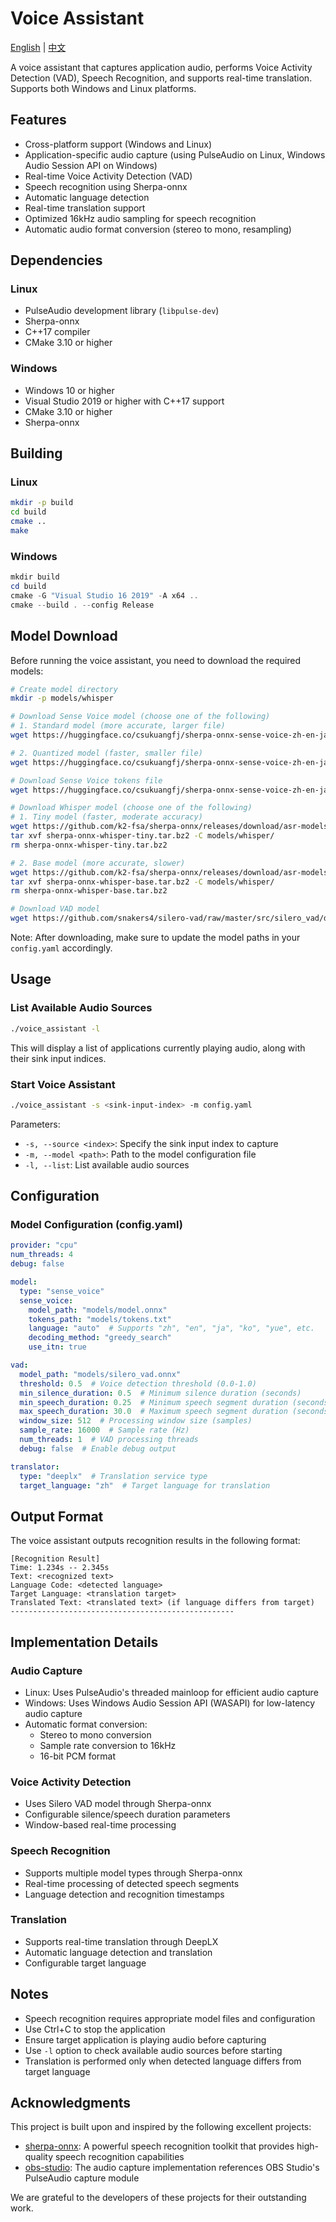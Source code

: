 # Voice Assistant

[English](README.md) | [中文](README_zh.md)

A voice assistant that captures application audio, performs Voice Activity Detection (VAD), Speech Recognition, and supports real-time translation. Supports both Windows and Linux platforms.

## Features

- Cross-platform support (Windows and Linux)
- Application-specific audio capture (using PulseAudio on Linux, Windows Audio Session API on Windows)
- Real-time Voice Activity Detection (VAD)
- Speech recognition using Sherpa-onnx
- Automatic language detection
- Real-time translation support
- Optimized 16kHz audio sampling for speech recognition
- Automatic audio format conversion (stereo to mono, resampling)

## Dependencies

### Linux
- PulseAudio development library (`libpulse-dev`)
- Sherpa-onnx
- C++17 compiler
- CMake 3.10 or higher

### Windows
- Windows 10 or higher
- Visual Studio 2019 or higher with C++17 support
- CMake 3.10 or higher
- Sherpa-onnx

## Building

### Linux
```bash
mkdir -p build
cd build
cmake ..
make
```

### Windows
```powershell
mkdir build
cd build
cmake -G "Visual Studio 16 2019" -A x64 ..
cmake --build . --config Release
```

## Model Download

Before running the voice assistant, you need to download the required models:

```bash
# Create model directory
mkdir -p models/whisper

# Download Sense Voice model (choose one of the following)
# 1. Standard model (more accurate, larger file)
wget https://huggingface.co/csukuangfj/sherpa-onnx-sense-voice-zh-en-ja-ko-yue-2024-07-17/resolve/main/model.onnx -O models/model.onnx

# 2. Quantized model (faster, smaller file)
wget https://huggingface.co/csukuangfj/sherpa-onnx-sense-voice-zh-en-ja-ko-yue-2024-07-17/resolve/main/model.int8.onnx -O models/model.int8.onnx

# Download Sense Voice tokens file
wget https://huggingface.co/csukuangfj/sherpa-onnx-sense-voice-zh-en-ja-ko-yue-2024-07-17/resolve/main/tokens.txt -O models/tokens.txt

# Download Whisper model (choose one of the following)
# 1. Tiny model (faster, moderate accuracy)
wget https://github.com/k2-fsa/sherpa-onnx/releases/download/asr-models/sherpa-onnx-whisper-tiny.tar.bz2
tar xvf sherpa-onnx-whisper-tiny.tar.bz2 -C models/whisper/
rm sherpa-onnx-whisper-tiny.tar.bz2

# 2. Base model (more accurate, slower)
wget https://github.com/k2-fsa/sherpa-onnx/releases/download/asr-models/sherpa-onnx-whisper-base.tar.bz2
tar xvf sherpa-onnx-whisper-base.tar.bz2 -C models/whisper/
rm sherpa-onnx-whisper-base.tar.bz2

# Download VAD model
wget https://github.com/snakers4/silero-vad/raw/master/src/silero_vad/data/silero_vad.onnx -O models/silero_vad.onnx
```

Note: After downloading, make sure to update the model paths in your `config.yaml` accordingly.

## Usage

### List Available Audio Sources

```bash
./voice_assistant -l
```

This will display a list of applications currently playing audio, along with their sink input indices.

### Start Voice Assistant

```bash
./voice_assistant -s <sink-input-index> -m config.yaml
```

Parameters:
- `-s, --source <index>`: Specify the sink input index to capture
- `-m, --model <path>`: Path to the model configuration file
- `-l, --list`: List available audio sources

## Configuration

### Model Configuration (config.yaml)

```yaml
provider: "cpu"
num_threads: 4
debug: false

model:
  type: "sense_voice"
  sense_voice:
    model_path: "models/model.onnx"
    tokens_path: "models/tokens.txt"
    language: "auto"  # Supports "zh", "en", "ja", "ko", "yue", etc.
    decoding_method: "greedy_search"
    use_itn: true

vad:
  model_path: "models/silero_vad.onnx"
  threshold: 0.5  # Voice detection threshold (0.0-1.0)
  min_silence_duration: 0.5  # Minimum silence duration (seconds)
  min_speech_duration: 0.25  # Minimum speech segment duration (seconds)
  max_speech_duration: 30.0  # Maximum speech segment duration (seconds)
  window_size: 512  # Processing window size (samples)
  sample_rate: 16000  # Sample rate (Hz)
  num_threads: 1  # VAD processing threads
  debug: false  # Enable debug output

translator:
  type: "deeplx"  # Translation service type
  target_language: "zh"  # Target language for translation
```

## Output Format

The voice assistant outputs recognition results in the following format:
```
[Recognition Result]
Time: 1.234s -- 2.345s
Text: <recognized text>
Language Code: <detected language>
Target Language: <translation target>
Translated Text: <translated text> (if language differs from target)
--------------------------------------------------
```

## Implementation Details

### Audio Capture
- Linux: Uses PulseAudio's threaded mainloop for efficient audio capture
- Windows: Uses Windows Audio Session API (WASAPI) for low-latency audio capture
- Automatic format conversion:
  - Stereo to mono conversion
  - Sample rate conversion to 16kHz
  - 16-bit PCM format

### Voice Activity Detection
- Uses Silero VAD model through Sherpa-onnx
- Configurable silence/speech duration parameters
- Window-based real-time processing

### Speech Recognition
- Supports multiple model types through Sherpa-onnx
- Real-time processing of detected speech segments
- Language detection and recognition timestamps

### Translation
- Supports real-time translation through DeepLX
- Automatic language detection and translation
- Configurable target language

## Notes

- Speech recognition requires appropriate model files and configuration
- Use Ctrl+C to stop the application
- Ensure target application is playing audio before capturing
- Use `-l` option to check available audio sources before starting
- Translation is performed only when detected language differs from target language 

## Acknowledgments

This project is built upon and inspired by the following excellent projects:

- [sherpa-onnx](https://github.com/k2-fsa/sherpa-onnx): A powerful speech recognition toolkit that provides high-quality speech recognition capabilities
- [obs-studio](https://github.com/obsproject/obs-studio): The audio capture implementation references OBS Studio's PulseAudio capture module

We are grateful to the developers of these projects for their outstanding work. 